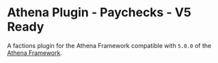 # Athena Plugin - Paychecks - V5 Ready

A factions plugin for the Athena Framework compatible with `5.0.0` of the [Athena Framework](https://athenaframework.com/).
